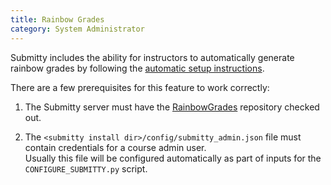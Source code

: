 ```yaml
---
title: Rainbow Grades
category: System Administrator
---
```



Submitty includes the ability for instructors to automatically generate rainbow grades by following the 
[automatic setup instructions](../instructor/rainbow_grades/automatic_setup).
  
There are a few prerequisites for this feature to work correctly:

1. The Submitty server must have the [RainbowGrades](https://github.com/Submitty/RainbowGrades) repository checked out.

1. The ```<submitty install dir>/config/submitty_admin.json``` file must contain credentials for a course admin user.  
Usually this file will be configured automatically as part of inputs for the ```CONFIGURE_SUBMITTY.py``` script.